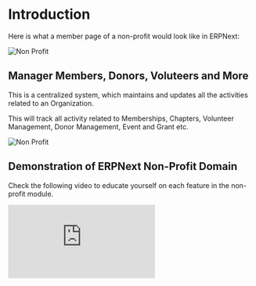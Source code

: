 # Introduction

Here is what a member page of a non-profit would look like in ERPNext:

<img class="screenshot" alt="Non Profit" src="{{docs_base_url}}/v12/assets/img/non_profit/non-profit-hero-linus.png">

## Manager Members, Donors, Voluteers and More

This is a centralized system, which maintains and updates all the activities related to an Organization.

This will track all activity related to Memberships, Chapters, Volunteer Management, Donor Management, Event and Grant etc.

<img class="screenshot" alt="Non Profit" src="{{docs_base_url}}/v12/assets/img/non_profit/chapter.png">

## Demonstration of ERPNext Non-Profit Domain

Check the following video to educate yourself on each feature in the non-profit module.

<div>
    <div class='embed-container'>
        <iframe src='https://www.youtube.com/embed/p3l0Kq-TU5Y' frameborder='0' allowfullscreen>
        </iframe>
    </div>
</div>

